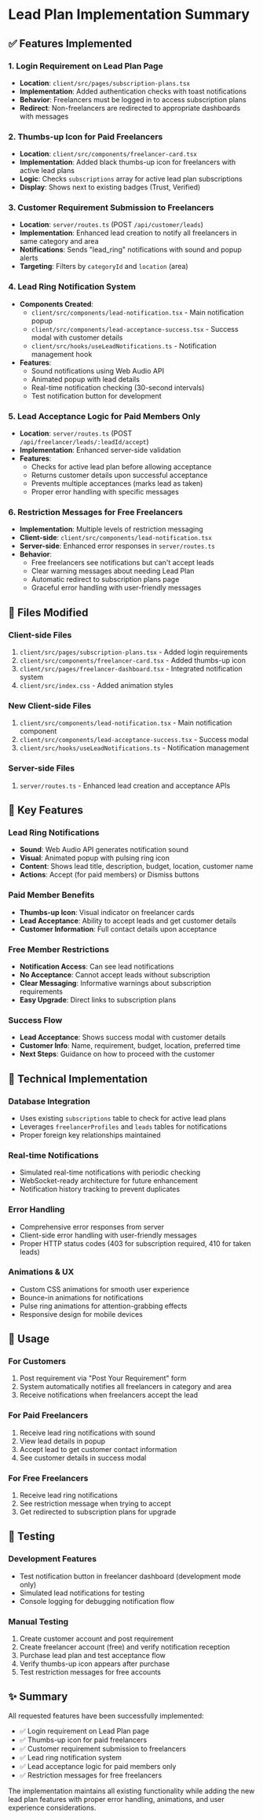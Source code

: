 # Lead Plan Implementation Summary

## ✅ Features Implemented

### 1. Login Requirement on Lead Plan Page
- **Location**: `client/src/pages/subscription-plans.tsx`
- **Implementation**: Added authentication checks with toast notifications
- **Behavior**: Freelancers must be logged in to access subscription plans
- **Redirect**: Non-freelancers are redirected to appropriate dashboards with messages

### 2. Thumbs-up Icon for Paid Freelancers
- **Location**: `client/src/components/freelancer-card.tsx`
- **Implementation**: Added black thumbs-up icon for freelancers with active lead plans
- **Logic**: Checks `subscriptions` array for active lead plan subscriptions
- **Display**: Shows next to existing badges (Trust, Verified)

### 3. Customer Requirement Submission to Freelancers
- **Location**: `server/routes.ts` (POST `/api/customer/leads`)
- **Implementation**: Enhanced lead creation to notify all freelancers in same category and area
- **Notifications**: Sends "lead_ring" notifications with sound and popup alerts
- **Targeting**: Filters by `categoryId` and `location` (area)

### 4. Lead Ring Notification System
- **Components Created**:
  - `client/src/components/lead-notification.tsx` - Main notification popup
  - `client/src/components/lead-acceptance-success.tsx` - Success modal with customer details
  - `client/src/hooks/useLeadNotifications.ts` - Notification management hook
- **Features**:
  - Sound notifications using Web Audio API
  - Animated popup with lead details
  - Real-time notification checking (30-second intervals)
  - Test notification button for development

### 5. Lead Acceptance Logic for Paid Members Only
- **Location**: `server/routes.ts` (POST `/api/freelancer/leads/:leadId/accept`)
- **Implementation**: Enhanced server-side validation
- **Features**:
  - Checks for active lead plan before allowing acceptance
  - Returns customer details upon successful acceptance
  - Prevents multiple acceptances (marks lead as taken)
  - Proper error handling with specific messages

### 6. Restriction Messages for Free Freelancers
- **Implementation**: Multiple levels of restriction messaging
- **Client-side**: `client/src/components/lead-notification.tsx`
- **Server-side**: Enhanced error responses in `server/routes.ts`
- **Behavior**:
  - Free freelancers see notifications but can't accept leads
  - Clear warning messages about needing Lead Plan
  - Automatic redirect to subscription plans page
  - Graceful error handling with user-friendly messages

## 📁 Files Modified

### Client-side Files
1. `client/src/pages/subscription-plans.tsx` - Added login requirements
2. `client/src/components/freelancer-card.tsx` - Added thumbs-up icon
3. `client/src/pages/freelancer-dashboard.tsx` - Integrated notification system
4. `client/src/index.css` - Added animation styles

### New Client-side Files
1. `client/src/components/lead-notification.tsx` - Main notification component
2. `client/src/components/lead-acceptance-success.tsx` - Success modal
3. `client/src/hooks/useLeadNotifications.ts` - Notification management

### Server-side Files
1. `server/routes.ts` - Enhanced lead creation and acceptance APIs

## 🎯 Key Features

### Lead Ring Notifications
- **Sound**: Web Audio API generates notification sound
- **Visual**: Animated popup with pulsing ring icon
- **Content**: Shows lead title, description, budget, location, customer name
- **Actions**: Accept (for paid members) or Dismiss buttons

### Paid Member Benefits
- **Thumbs-up Icon**: Visual indicator on freelancer cards
- **Lead Acceptance**: Ability to accept leads and get customer details
- **Customer Information**: Full contact details upon acceptance

### Free Member Restrictions
- **Notification Access**: Can see lead notifications
- **No Acceptance**: Cannot accept leads without subscription
- **Clear Messaging**: Informative warnings about subscription requirements
- **Easy Upgrade**: Direct links to subscription plans

### Success Flow
- **Lead Acceptance**: Shows success modal with customer details
- **Customer Info**: Name, requirement, budget, location, preferred time
- **Next Steps**: Guidance on how to proceed with the customer

## 🔧 Technical Implementation

### Database Integration
- Uses existing `subscriptions` table to check for active lead plans
- Leverages `freelancerProfiles` and `leads` tables for notifications
- Proper foreign key relationships maintained

### Real-time Notifications
- Simulated real-time notifications with periodic checking
- WebSocket-ready architecture for future enhancement
- Notification history tracking to prevent duplicates

### Error Handling
- Comprehensive error responses from server
- Client-side error handling with user-friendly messages
- Proper HTTP status codes (403 for subscription required, 410 for taken leads)

### Animations & UX
- Custom CSS animations for smooth user experience
- Bounce-in animations for notifications
- Pulse ring animations for attention-grabbing effects
- Responsive design for mobile devices

## 🚀 Usage

### For Customers
1. Post requirement via "Post Your Requirement" form
2. System automatically notifies all freelancers in category and area
3. Receive notifications when freelancers accept the lead

### For Paid Freelancers
1. Receive lead ring notifications with sound
2. View lead details in popup
3. Accept lead to get customer contact information
4. See customer details in success modal

### For Free Freelancers
1. Receive lead ring notifications
2. See restriction message when trying to accept
3. Get redirected to subscription plans for upgrade

## 🧪 Testing

### Development Features
- Test notification button in freelancer dashboard (development mode only)
- Simulated lead notifications for testing
- Console logging for debugging notification flow

### Manual Testing
1. Create customer account and post requirement
2. Create freelancer account (free) and verify notification reception
3. Purchase lead plan and test acceptance flow
4. Verify thumbs-up icon appears after purchase
5. Test restriction messages for free accounts

## ✨ Summary

All requested features have been successfully implemented:
- ✅ Login requirement on Lead Plan page
- ✅ Thumbs-up icon for paid freelancers
- ✅ Customer requirement submission to freelancers
- ✅ Lead ring notification system
- ✅ Lead acceptance logic for paid members only
- ✅ Restriction messages for free freelancers

The implementation maintains all existing functionality while adding the new lead plan features with proper error handling, animations, and user experience considerations.
